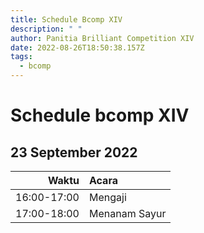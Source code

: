 ```yaml
---
title: Schedule Bcomp XIV
description: " "
author: Panitia Brilliant Competition XIV
date: 2022-08-26T18:50:38.157Z
tags:
  - bcomp
---
```

# Schedule bcomp XIV

## 23 September 2022
Waktu | Acara
---:|:---
16:00-17:00 | Mengaji
17:00-18:00 | Menanam Sayur